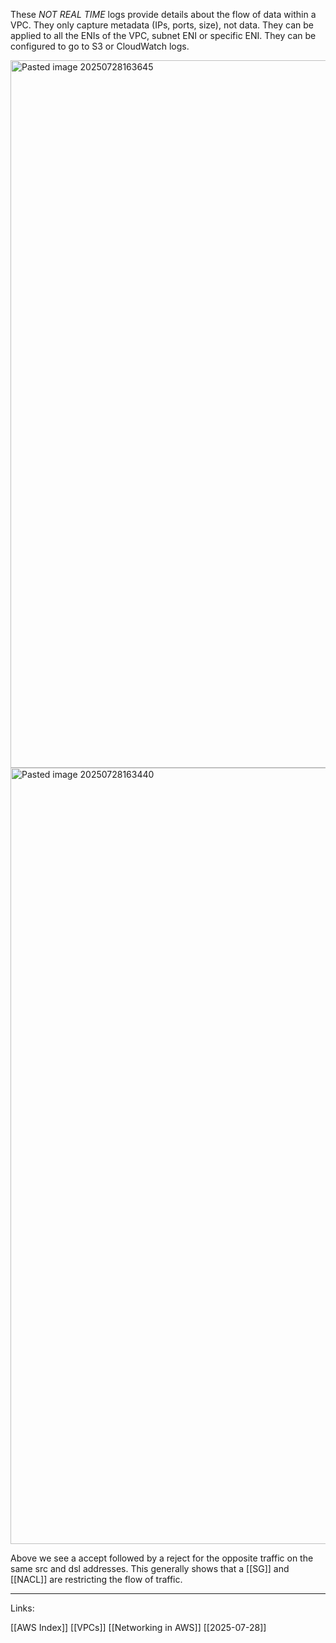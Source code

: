 These *NOT REAL TIME* logs provide details about the flow of data within a VPC. They only capture metadata (IPs, ports, size), not data. They can be applied to all the ENIs of the VPC, subnet ENI or specific ENI. They can be configured to go to S3 or CloudWatch logs. 

<img width="2364" height="1132" alt="Pasted image 20250728163645" src="https://github.com/user-attachments/assets/5a79e40f-e443-434b-aae5-a838a8d5a9a9" />
<img width="2514" height="1242" alt="Pasted image 20250728163440" src="https://github.com/user-attachments/assets/e17bd9ca-cc89-4aa3-bd16-0f1a2beb99ff" />


Above we see a accept followed by a reject for the opposite traffic on the same src and dsl addresses. This generally shows that a [[SG]] and [[NACL]] are restricting the flow of traffic. 

---
Links:

[[AWS Index]]
[[VPCs]]
[[Networking in AWS]]
[[2025-07-28]]
